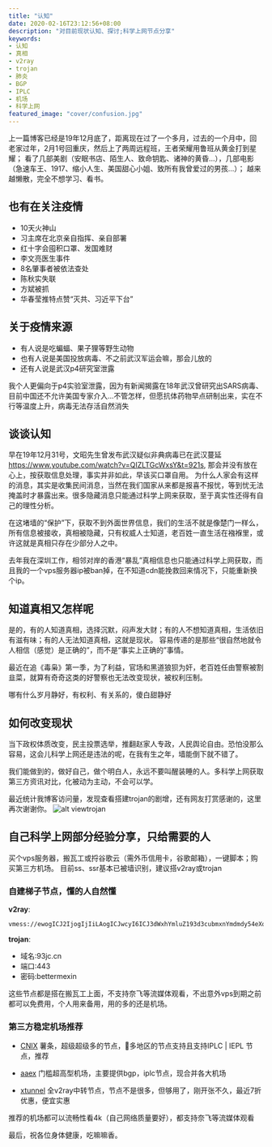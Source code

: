 ```yaml
---
title: "认知"
date: 2020-02-16T23:12:56+08:00
description: "对目前现状认知、探讨;科学上网节点分享"
keywords:
- 认知
- 真相
- v2ray
- trojan
- 肺炎
- BGP
- IPLC
- 机场
- 科学上网
featured_image: "cover/confusion.jpg"
---
```


上一篇博客已经是19年12月底了，距离现在过了一个多月，过去的一个月中，回老家过年，2月1号回重庆，然后上了两周远程班，王者荣耀用鲁班从黄金打到星耀；
看了几部美剧（安眠书店、陌生人、致命钥匙、诸神的黄昏...），几部电影（急速车王、1917、缩小人生、美国甜心小姐、致所有我曾爱过的男孩...）；
越来越懒散，完全不想学习、看书。

## 也有在关注疫情

- 10天火神山
- 习主席在北京亲自指挥、亲自部署
- 红十字会囤积口罩、发国难财
- 李文亮医生事件
- 8名肇事者被依法查处
- 陈秋实失联
- 方斌被抓
- 华春莹推特点赞“灭共、习近平下台”

## 关于疫情来源

- 有人说是吃蝙蝠、果子狸等野生动物
- 也有人说是美国投放病毒、不之前武汉军运会嘛，那会儿放的
- 还有人说是武汉p4研究室泄露

我个人更偏向于p4实验室泄露，因为有新闻揭露在18年武汉曾研究出SARS病毒、目前中国还不允许美国专家介入...不管怎样，但愿抗体药物早点研制出来，实在不行等温度上升，病毒无法存活自然消失

## 谈谈认知

早在19年12月31号，文昭先生曾发布武汉疑似非典病毒已在武汉蔓延
<a href="https://www.youtube.com/watch?v=QIZLTGcWxsY&t=921s" target="_blank">https://www.youtube.com/watch?v=QIZLTGcWxsY&t=921s</a>,
那会并没有放在心上，按获取信息处理，事实并非如此，早该买口罩自用。
为什么人家会有这样的消息，其实是收集民间消息，当然在我们国家从来都是报喜不报忧，等到忧无法掩盖时才暴露出来。很多隐藏消息只能通过科学上网来获取，至于真实性还得有自己的理性分析。

在这堵墙的“保护”下，获取不到外面世界信息，我们的生活不就是像楚门一样么，所有信息被接收，真相被隐藏，只有权威人士知道，老百姓一直生活在襁褓里，或许这就是真相只存在少部分人之中。

去年我在深圳工作，相邻对岸的香港“暴乱”真相信息也只能通过科学上网获取，而且我的一个vps服务器ip被ban掉，在不知道cdn能挽救回来情况下，只能重新换个ip。

## 知道真相又怎样呢

是的，有的人知道真相，选择沉默，闷声发大财；有的人不想知道真相，生活依旧有滋有味；有的人无法知道真相，这就是现状。
容易传递的是那些“很自然地就令人相信（感觉）是正确的”，而不是“事实上正确的”事情。

最近在追《毒枭》第一季，为了利益，官场和黑道狼狈为奸，老百姓任由警察被割韭菜，就算有奇奇这类的好警察也无法改变现状，被权利压制。

哪有什么岁月静好，有权利、有关系的，傻白甜静好

## 如何改变现状

当下政权体质改变，民主投票选举，推翻赵家人专政，人民舆论自由。恐怕没那么容易，这会儿科学上网还是违法的呢，在我有生之年，墙能倒下就不错了。

我们能做到的，做好自己，做个明白人，永远不要叫醒装睡的人。多科学上网获取第三方资讯对比，化被动为主动，不会可以学。

最近统计我博客访问量，发现查看搭建trojan的剧增，还有网友打赏感谢的，这里再次谢谢你。
![alt viewtrojan](https://betterme.xin/images/viewtrojan.png "受访页面")

## 自己科学上网部分经验分享，只给需要的人

买个vps服务器，搬瓦工或捋谷歌云（需外币信用卡，谷歌邮箱），一键脚本；购买第三方机场。
目前ss、ssr基本已被墙识别，建议搭v2ray或trojan

### 自建梯子节点，懂的人自然懂

**v2ray**:

```text
vmess://ewogICJ2IjogIjIiLAogICJwcyI6ICJ3dWxhYmluZ193d3cubmxnYmdmdy54eXoiLAogICJhZGQiOiAid3d3Lm5sZ2JnZncueHl6IiwKICAicG9ydCI6ICI0NDMiLAogICJpZCI6ICI0OTUxZTQ1Ny0yZWUzLTRlNGItYjI3YS00OGM0NWU4NzQ4OTYiLAogICJhaWQiOiAiMiIsCiAgIm5ldCI6ICJ3cyIsCiAgInR5cGUiOiAibm9uZSIsCiAgImhvc3QiOiAid3d3Lm5sZ2JnZncueHl6IiwKICAicGF0aCI6ICIvM2NlYjMyZDEvIiwKICAidGxzIjogInRscyIKfQo=
```

**trojan**:

- 域名:93jc.cn
- 端口:443
- 密码:bettermexin

这些节点都是搭在搬瓦工上面，不支持奈飞等流媒体观看，不出意外vps到期之前都可以免费用，个人用来备用，用的多的还是机场。

### 第三方稳定机场推荐

- <a href="https://ntt-co-jp.club/auth/register?code=Og0L" target="_blank">CNIX</a>
薯条，超级超级多的节点，多地区的节点支持且支持IPLC | IEPL 节点，推荐

- <a href="https://aaex.uk/aff.php?aff=1795" target="_blank">aaex</a>
门槛超高型机场，主要提供bgp，iplc节点，现合并各大机场

- <a href="https://xtunnel.cc/auth/register?code=d3Yk" target="_blank">xtunnel</a>
全v2ray中转节点，节点不是很多，但够用了，刚开张不久，最近7折优惠，便宜实惠

推荐的机场都可以流畅性看4k（自己网络质量要好），都支持奈飞等流媒体观看

最后，祝各位身体健康，吃嘛嘛香。




